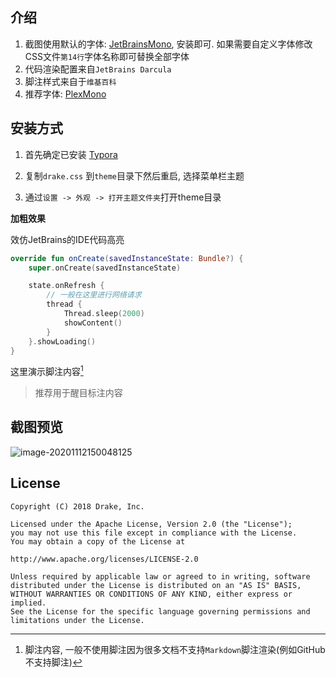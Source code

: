 ## 介绍

1. 截图使用默认的字体: [JetBrainsMono](https://www.jetbrains.com/lp/mono/), 安装即可. 如果需要自定义字体修改CSS文件`第14行`字体名称即可替换全部字体
2. 代码渲染配置来自`JetBrains Darcula`
3. 脚注样式来自于`维基百科`
4. 推荐字体: [PlexMono](https://github.com/liangjingkanji/PlexMono)

## 安装方式

1. 首先确定已安装 [Typora](https://typora.io/)

2. 复制`drake.css` 到`theme`目录下然后重启, 选择菜单栏主题

3. 通过`设置 -> 外观 -> 打开主题文件夹`打开theme目录



**加粗效果**

效仿JetBrains的IDE代码高亮

```kotlin
override fun onCreate(savedInstanceState: Bundle?) {
    super.onCreate(savedInstanceState)

    state.onRefresh {
        // 一般在这里进行网络请求
        thread {
            Thread.sleep(2000)
            showContent()
        }
    }.showLoading()
}
```



这里演示脚注内容[^2]

> 推荐用于醒目标注内容



[^2]: 脚注内容, 一般不使用脚注因为很多文档不支持`Markdown`脚注渲染(例如GitHub不支持脚注)

## 截图预览

![image-20201112150048125](https://raw.githubusercontent.com/liangjingkanji/DrakeTyporaTheme/master/thumbnail.png)



## License

```
Copyright (C) 2018 Drake, Inc.

Licensed under the Apache License, Version 2.0 (the "License");
you may not use this file except in compliance with the License.
You may obtain a copy of the License at

http://www.apache.org/licenses/LICENSE-2.0

Unless required by applicable law or agreed to in writing, software
distributed under the License is distributed on an "AS IS" BASIS,
WITHOUT WARRANTIES OR CONDITIONS OF ANY KIND, either express or implied.
See the License for the specific language governing permissions and
limitations under the License.
```


